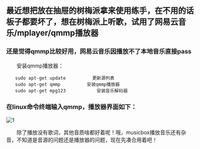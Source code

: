 ## 最近想把放在抽屉的树梅派拿来使用练手，在不用的话板子都要坏了，想在树梅派上听歌，试用了网易云音乐/mplayer/qmmp播放器

### 还是觉得qmmp比较好用，网易云音乐因播放不了本地音乐直接pass

　　安装qmmp播放器：
```
　　sudo apt-get update　　　　　　更新源列表
　　sudo apt-get qmmp　　　　　　安装qmmp播放器
　　sudo apt-get mpg123　　　　　　　安装音乐解码器
```
### 在linux命令终端输入qmmp，播放器界面如下：
![1](https://img2020.cnblogs.com/blog/2034475/202006/2034475-20200610114412461-1757236724.png)

　　除了播放没有歌词，其他音质啥都好着呢！哦，musicbox播放音乐还有杂音，不知道是音源的问题还是播放器的问题，现在先凑合用着吧！
